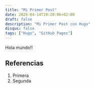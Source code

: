```yaml
---
title: "Mi Primer Post"
date: 2020-04-14T19:20:06+02:00
draft: false
description: "Mi Primer Post con Hugo"
disqus: false
tags: ["Hugo", "GitHub Pages"]
---
```


Hola mundo!!

## Referencias

1. Primera
2. Segunda
